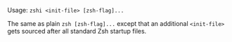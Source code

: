 Usage: `zshi <init-file> [zsh-flag]...`

The same as plain `zsh [zsh-flag]...` except that an additional
`<init-file>` gets sourced after all standard Zsh startup files.
